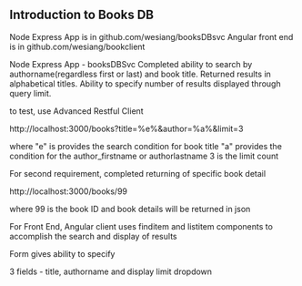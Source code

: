 ## Introduction to  Books DB
Node Express App is in github.com/wesiang/booksDBsvc
Angular front end is in github.com/wesiang/bookclient


Node Express App - booksDBSvc
Completed ability to search by authorname(regardless first or last) and book title.  Returned results in alphabetical titles.
Ability to specify number of results displayed through query limit.

to test, use Advanced Restful Client

http://localhost:3000/books?title=%e%&author=%a%&limit=3

where 
"e" is provides the search condition for book title
"a" provides the condition for the author_firstname or authorlastname
3 is the limit count


For second requirement, completed returning of specific book detail 

http://localhost:3000/books/99

where 99 is the book ID and book details will be returned in json


For Front End, Angular client uses finditem and listitem components to accomplish the search and display of results

Form gives ability to specify 

3 fields - title, authorname and display limit dropdown


